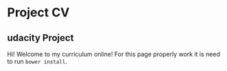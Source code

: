 # Project CV
## udacity Project
 Hi!
 Welcome to my curriculum online! For this page properly work it is need to run `bower install`.